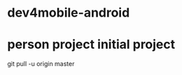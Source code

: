 dev4mobile-android
==================
person project
initial project
======================
git pull -u origin master
